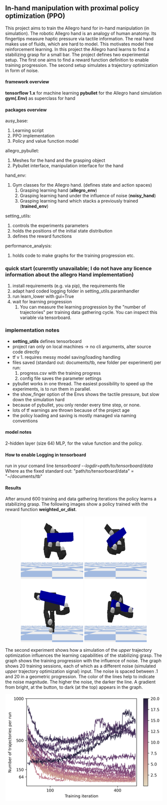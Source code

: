 ## In-hand manipulation with proximal policy optimization (PPO)
This project aims to train the Allegro hand for in-hand manipulation (in simulation). The robotic Allegro hand is an analogy of human anatomy. Its fingertips measure haptic pressure via tactile information. The real hand makes use of fluids, which are hard to model. This motivates model free reinforcement learning. In this project the Allegro hand learns to find a stabilizing grasp for a small bar.
The project defines two experimental setup. The first one aims to find a reward function definition to enable training progression. The second setup simulates a trajectory optimization in form of noise. 
#### framework overview
**tensorflow 1.x** for machine learning
**pybullet** for the Allegro hand simulation
**gym(.Env)** as superclass for hand  

#### packages overview
ausy_base:
  1. Learning script
  1. PPO implementation
  1. Policy and value function model

allegro_pybullet:
  1. Meshes for the hand and the grasping object
  1. Pybullet interface, manipulation interface for the hand

hand_env:
  1. Gym classes for the Allegro hand. (defines state and action spaces) 
      1. Grasping learning hand (**allegro_env**)
      1. Grasping learning hand under the influence of noise (**noisy_hand**)
      1. Grasping learning hand which stacks a previously trained (**trained_env**)

setting_utils:
  1. controls the experiments parameters
  1. holds the positions of the initial state distribution
  1. defines the reward functions

performance_analysis:
  1. holds code to make graphs for the training progression etc.

### quick start (curerntly unavailable; I do not have any licence information about the allegro Hand implementation)
  1. install requirements (e.g. via pip), the requirements file
  2. adapt hard coded logging folder in setting_utils.paramhandler
  3. run learn_lower with gui=True
  4. wait for learning progression 
     1. You can measure the learning progression by the "number of trajectories" per training data gathering cycle. You can inspect this variable via tensorboard.


### implementation notes
- **setting_utils** defines tensorboard
- project ran only on local machines -> no cli arguments, alter source code directly
- tf v 1. requires messy model saving/loading handling
- files saved (standard out: documents/tb, new folder per experiment) per run:
  1. progress.csv with the training progress
  1. config file saves the parameter settings
- pybullet works in one thread. The easiest possibility to speed up the experiments, is to run them in parallel.    
- the show_finger option of the Envs shows the tactile pressure, but slow down the simulation hard
- because of pybullet, you only render every time step, or none.
- lots of tf warnings are thrown because of the project age
- the policy loading and saving is mostly managed via naming conventions
#### model notes
2-hidden layer (size 64) MLP, for the value function and the policy.
#### How to enable Logging in tensorboard
run in your comand line
*tensorboard --logdir=path/to/tensorboard/data* \
Where as the fixed standard out: "path/to/tensorboard/data" = "~/documents/tb"


#### Results
After around 600 training and data gathering iterations the policy learns a stabilizing grasp.
The following images show a policy trained with the reward function **weighted_or_dist**.
<p align="center">
  <img src="https://github.com/JonasMedu/learn_grasping/blob/main/read_me_images/noise_weighted_or_distMon_Dec__7_13_01_05_2020_28fea92c-be03-41fd-b6f4-95713e8b46c7_pos1_50_cropped.png" width="200" title="stable position a">
  <img src="https://github.com/JonasMedu/learn_grasping/blob/main/read_me_images/noise_weighted_or_distMon_Dec__7_13_01_05_2020_28fea92c-be03-41fd-b6f4-95713e8b46c7_pos2_50_cropped.png" width="200" alt="stable position b">
  <img src="https://github.com/JonasMedu/learn_grasping/blob/main/read_me_images/noise_weighted_or_distMon_Dec__7_13_01_05_2020_28fea92c-be03-41fd-b6f4-95713e8b46c7_pos3_50_cropped.png" width="200" alt="stable position c">
  <img src="https://github.com/JonasMedu/learn_grasping/blob/main/read_me_images/noise_weighted_or_distMon_Dec__7_13_01_05_2020_28fea92c-be03-41fd-b6f4-95713e8b46c7_pos_test_50_cropped.png" width="200" alt="stable position d">  
</p>

The second experiment shows how a simulation of the *upper* trajectory optimization influences the learning capabilities of the stabilizing grasp. The graph shows the training progression with the influence of noise. The graph shows 20 training sessions, each of which as a different noise (simulated *upper* trajectory optimization signal) input. The noise is spaced between .1 and 20 in a geometric progression. The color of the lines help to indicate the noise magnitude. The higher the noise, the darker the line. A gradient from bright, at the button, to dark (at the top) appears in the graph.   
<p align="center">
  <img src="https://github.com/JonasMedu/learn_grasping/blob/main/read_me_images/Training_progress_noisy_run.png" width="600" title="Grapsing performance under the influence of noise.">
</p>
